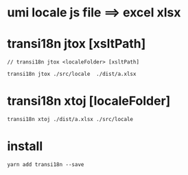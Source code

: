 # umi locale js file ==> excel xlsx

# transi18n jtox <localeFolder> [xsltPath]

```
// transi18n jtox <localeFolder> [xsltPath]

transi18n jtox ./src/locale  ./dist/a.xlsx

```

# transi18n xtoj <xsltPath> [localeFolder]

```
transi18n xtoj ./dist/a.xlsx ./src/locale
```

# install

```
yarn add transi18n --save
```
